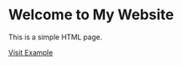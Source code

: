 <!DOCTYPE html>
<html lang="en">
<head>
    <meta charset="UTF-8">
    <title>My First Web Page</title>
</head>
<body>
    <h1>Welcome to My Website</h1>
    <p>This is a simple HTML page.</p>
    <a href="https://www.example.com">Visit Example</a>
</body>
</html>
